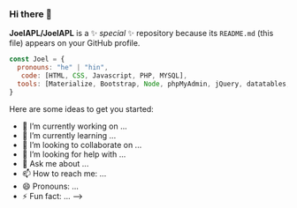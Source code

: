 ### Hi there 👋


**JoelAPL/JoelAPL** is a ✨ _special_ ✨ repository because its `README.md` (this file) appears on your GitHub profile.


```js
const Joel = {
  pronouns: "he" | "hin",
   code: [HTML, CSS, Javascript, PHP, MYSQL],
  tools: [Materialize, Bootstrap, Node, phpMyAdmin, jQuery, datatables, Select2, Git ],
}
```
Here are some ideas to get you started:

- 🔭 I’m currently working on ...
- 🌱 I’m currently learning ...
- 👯 I’m looking to collaborate on ...
- 🤔 I’m looking for help with ...
- 💬 Ask me about ...
- 📫 How to reach me: ...
- 😄 Pronouns: ...
- ⚡ Fun fact: ...
-->
